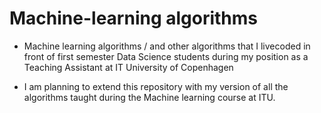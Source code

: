 # Machine-learning algorithms

- Machine learning algorithms / and other algorithms that I livecoded in front of first semester Data Science students during my position as a Teaching Assistant at IT University of Copenhagen 

- I am planning to extend this repository with my version of all the algorithms taught during the Machine learning course at ITU.
